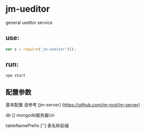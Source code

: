 # jm-ueditor

general ueditor service

## use:

```javascript
var s = require('jm-ueditor')();
```

## run:

```javascript
npm start
```

## 配置参数

基本配置 请参考 [jm-server] (https://github.com/jm-root/jm-server)

db [] mongodb服务器Uri

tableNamePrefix [''] 表名称前缀
